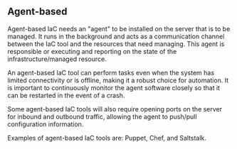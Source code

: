 ## Agent-based
Agent-based IaC needs an "agent" to be installed on the server that is to be managed. It runs in the background and acts as a communication channel between the IaC tool and the resources that need managing. This agent is responsible or executing and reporting on the state of the infrastructure/managed resource.

An agent-based IaC tool can perform tasks even when the system has limited connectivity or is offline, making it a robust choice for automation. It is important to continuously monitor the agent software closely so that it can be restarted in the event of a crash.

Some agent-based IaC tools will also require opening ports on the server for inbound and outbound traffic, allowing the agent to push/pull configuration information.

Examples of agent-based IaC tools are: Puppet, Chef, and Saltstalk.